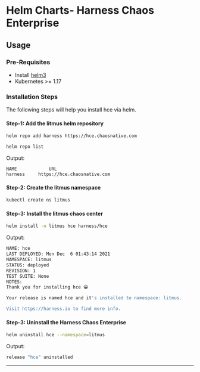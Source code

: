 # Helm Charts- Harness Chaos Enterprise

## Usage

### Pre-Requisites

- Install [helm3](https://helm.sh/docs/intro/install/)
- Kubernetes >= 1.17

### Installation Steps

The following steps will help you install hce via helm.

#### Step-1: Add the litmus helm repository

```bash
helm repo add harness https://hce.chaosnative.com

helm repo list
```

Output:
```
NAME            URL
harness     https://hce.chaosnative.com                                                               
```

#### Step-2: Create the litmus namespace

```bash
kubectl create ns litmus
```

#### Step-3: Install the litmus chaos center

```bash
helm install -n litmus hce harness/hce
```

Output:
```bash
NAME: hce
LAST DEPLOYED: Mon Dec  6 01:43:14 2021
NAMESPACE: litmus
STATUS: deployed
REVISION: 1
TEST SUITE: None
NOTES:
Thank you for installing hce 😀

Your release is named hce and it's installed to namespace: litmus.

Visit https://harness.io to find more info.
```


#### Step-3: Uninstall the Harness Chaos Enterprise

```bash
helm uninstall hce --namespace=litmus
```

Output:
```bash
release "hce" uninstalled
```

---